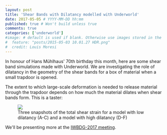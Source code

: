 ```yaml
---
layout: post
title: 'Shear Bands with Dilatancy modelled with Underworld'
date: 2017-05-05 # YYYY-MM-DD hh:mm
published: true # Won't build unless true
comments: true
categories: ['underworld']
#image: # default is used if blank. Otherwise use images stored in the _images/posts folder
#  feature: "posts/2015-05-03 10.01.27 HDR.png"
#  credit: Louis Moresi
---
```


In honour of Hans Mühlhaus' 70th birthday this month, here are some shear band simulations
made with Underworld. We are investigating the role of dilatancy in the geometry of the shear
bands for a box of material when a small trapdoor is opened.

The extent to which large-scale deformation is needed to release material through the trapdoor depends
on how much the material dilates when shear bands form. This is a taster:

<figure >
	<a href="/images/posts/DilatantShearBands/ModelComparison.png"><img src="/images/posts/DilatantShearBands/ModelComparison.png"></a>
	<figcaption>
    Three snapshots of the total shear strain for a model with low dilatancy (A-C) and a model with high dilatancy (D-F)
    </figcaption>
</figure>

We'll be presenting more at the [IWBDG-2017 meeting](http://easyconferences.eu/portfolio/iwbdg-2017/).
